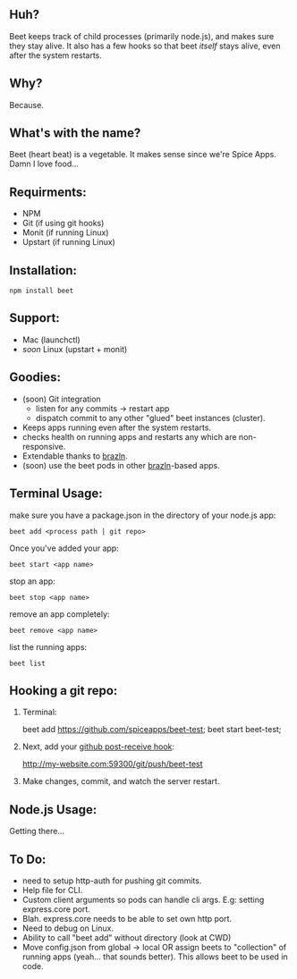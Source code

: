 Huh?
----

Beet keeps track of child processes (primarily node.js), and makes sure they stay alive. It also has a few hooks so that beet *itself* stays alive, even after the system restarts.

Why?
----

Because.

What's with the name?
---------------------

Beet (heart beat) is a vegetable. It makes sense since we're Spice Apps. Damn I love food...

Requirments:
------------

- NPM
- Git (if using git hooks)
- Monit (if running Linux)
- Upstart (if running Linux)

Installation:
-------------

	npm install beet
	
Support:
-------

- Mac (launchctl)
- *soon* Linux (upstart + monit)


Goodies:
--------

- (soon) Git integration
	- listen for any commits -> restart app
	- dispatch commit to any other "glued" beet instances (cluster).
- Keeps apps running even after the system restarts. 
- checks health on running apps and restarts any which are non-responsive.
- Extendable thanks to [brazln](https://github.com/spiceapps/brazln). 
- (soon) use the beet pods in other [brazln](https://github.com/spiceapps/brazln)-based apps.


Terminal Usage:
---------------

make sure you have a package.json in the directory of your node.js app:

	beet add <process path | git repo> 
	
Once you've added your app:

	beet start <app name>
	
stop an app:

	beet stop <app name>
	
remove an app completely:
	
	beet remove <app name>
		
list the running apps:
	
	beet list
	
Hooking a git repo:
-------------------

1. Terminal:

	beet add https://github.com/spiceapps/beet-test; 
	beet start beet-test;
	
2. Next, add your [github post-receive hook](http://help.github.com/post-receive-hooks/):

	http://my-website.com:59300/git/push/beet-test


3. Make changes, commit, and watch the server restart.


Node.js Usage:
--------------

Getting there...
	
To Do:
-----

- need to setup http-auth for pushing git commits.
- Help file for CLI.
- Custom client arguments so pods can handle cli args. E.g: setting express.core port.
- Blah. express.core needs to be able to set own http port.
- Need to debug on Linux.
- Ability to call "beet add" without directory (look at CWD)
- Move config.json from global -> local OR assign beets to "collection" of running apps (yeah... that sounds better). This allows beet to be used in code. 
